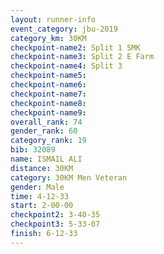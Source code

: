 ```yaml
---
layout: runner-info 
event_category: jbu-2019 
category_km: 30KM 
checkpoint-name2: Split 1 SMK 
checkpoint-name3: Split 2 E Farm 
checkpoint-name4: Split 3 
checkpoint-name5: 
checkpoint-name6: 
checkpoint-name7: 
checkpoint-name8: 
checkpoint-name9: 
overall_rank: 74
gender_rank: 60
category_rank: 19
bib: 32089
name: ISMAIL ALI
distance: 30KM
category: 30KM Men Veteran
gender: Male
time: 4-12-33
start: 2-00-00
checkpoint2: 3-40-35
checkpoint3: 5-33-07
finish: 6-12-33
---
```

